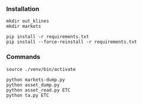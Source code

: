### Installation
```
mkdir out_klines
mkdir markets

pip install -r requirements.txt
pip install --force-reinstall -r requirements.txt
```

### Commands
```
source ./venv/bin/activate

python markets-dump.py
python asset_dump.py
python asset_read.py ETC
python ta.py ETC
```